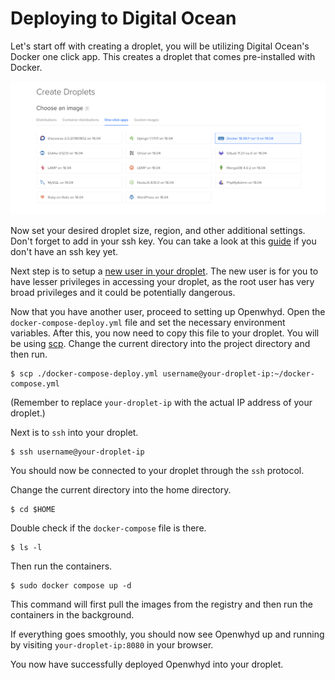 # Deploying to Digital Ocean

Let's start off with creating a droplet, you will be utilizing Digital Ocean's Docker one click app. This creates a droplet that comes pre-installed with Docker.

![digital ocean docker](img/do-docker.png)

Now set your desired droplet size, region, and other additional settings. Don't forget to add in your ssh key. You can take a look at this [guide](https://www.digitalocean.com/docs/droplets/how-to/add-ssh-keys/) if you don't have an ssh key yet.

Next step is to setup a [new user in your droplet](https://www.digitalocean.com/community/tutorials/initial-server-setup-with-ubuntu-18-04). The new user is for you to have lesser privileges in accessing your droplet, as the root user has very broad privileges and it could be potentially dangerous.

Now that you have another user, proceed to setting up Openwhyd. Open the `docker-compose-deploy.yml` file and set the necessary environment variables. After this, you now need to copy this file to your droplet. You will be using [scp](https://linux.die.net/man/1/scp). Change the current directory into the project directory and then run.

```
$ scp ./docker-compose-deploy.yml username@your-droplet-ip:~/docker-compose.yml
```

(Remember to replace `your-droplet-ip` with the actual IP address of your droplet.)

Next is to `ssh` into your droplet.

```
$ ssh username@your-droplet-ip
```

You should now be connected to your droplet through the `ssh` protocol.

Change the current directory into the home directory.

```
$ cd $HOME
```

Double check if the `docker-compose` file is there.

```
$ ls -l
```

Then run the containers.

```
$ sudo docker compose up -d
```

This command will first pull the images from the registry and then run the containers in the background.

If everything goes smoothly, you should now see Openwhyd up and running by visiting `your-droplet-ip:8080` in your browser.

You now have successfully deployed Openwhyd into your droplet.
